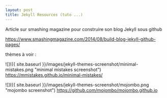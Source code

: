 ```yaml
---
layout: post
title: Jekyll Resources (tuto ...)
---
```


Article sur smashing magazine pour construire son blog Jekyll sous github

<https://www.smashingmagazine.com/2014/08/build-blog-jekyll-github-pages/>


thèmes à voir :

![]({{ site.baseurl }}/images/jekyll-themes-screenshot/minimal-mistakes.png "minimal mistakes screenshot")
https://mmistakes.github.io/minimal-mistakes/

![]({{ site.baseurl }}/images/jekyll-themes-screenshot/mojombo.png "mojombo screenshot")
https://github.com/mojombo/mojombo.github.io
